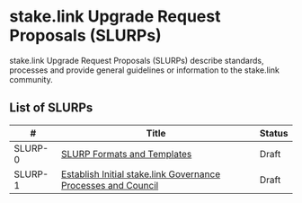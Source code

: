 # stake.link Upgrade Request Proposals (SLURPs)


stake.link Upgrade Request Proposals (SLURPs) describe standards, processes and provide general guidelines or information to the stake.link community.

## List of SLURPs

| # | Title | Status | 
| ----------- | ----------- | ----------- | 
| SLURP-0 | [SLURP Formats and Templates](SLURPs/SLURP-0.md) | Draft |
| SLURP-1 | [Establish Initial stake.link Governance Processes and Council](SLURPs/SLURP-1.md) | Draft |
